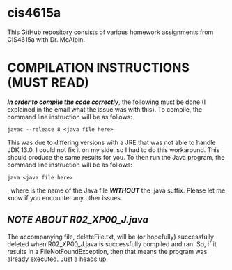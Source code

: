 # cis4615a
This GitHub repository consists of various homework assignments from CIS4615a with Dr. McAlpin.

# COMPILATION INSTRUCTIONS (MUST READ)
***In order to compile the code correctly***, the following must be done (I explained in the
  email what the issue was with this).
  To compile, the command line instruction will be as follows:

  `javac --release 8 <java file here>`

  This was due to differing versions with a JRE that was not able to handle JDK 13.0. I could not
  fix it on my side, so I had to do this workaround. This should produce the same results for you.
  To then run the Java program, the command line instruction will be as follows:

  `java <java file here>`

  , where <java file here> is the name of the Java file ***WITHOUT*** the .java suffix.
  Please let me know if you encounter any other issues.

## ***NOTE ABOUT R02_XP00_J.java***
The accompanying file, deleteFile.txt, will be (or hopefully) successfully deleted when R02_XP00_J.java
is successfully compiled and ran. So, if it results in a FileNotFoundException, then that means the program
was already executed. Just a heads up.
